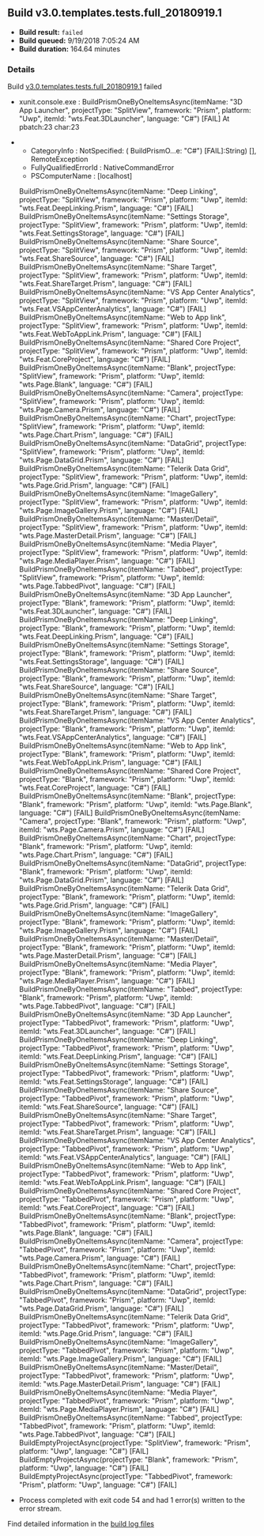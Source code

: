 ## Build v3.0.templates.tests.full_20180919.1
- **Build result:** `failed`
- **Build queued:** 9/19/2018 7:05:24 AM
- **Build duration:** 164.64 minutes
### Details
Build [v3.0.templates.tests.full_20180919.1](https://winappstudio.visualstudio.com/web/build.aspx?pcguid=a4ef43be-68ce-4195-a619-079b4d9834c2&builduri=vstfs%3a%2f%2f%2fBuild%2fBuild%2f26275) failed

+ xunit.console.exe :     BuildPrismOneByOneItemsAsync(itemName: "3D App Launcher", projectType: "SplitView", framework: 
"Prism", platform: "Uwp", itemId: "wts.Feat.3DLauncher", language: "C#") [FAIL]
At pbatch:23 char:23
+ 
    + CategoryInfo          : NotSpecified: (    BuildPrismO...e: "C#") [FAIL]:String) [], RemoteException
    + FullyQualifiedErrorId : NativeCommandError
    + PSComputerName        : [localhost]
 
    BuildPrismOneByOneItemsAsync(itemName: "Deep Linking", projectType: "SplitView", framework: "Prism", platform: 
"Uwp", itemId: "wts.Feat.DeepLinking.Prism", language: "C#") [FAIL]
    BuildPrismOneByOneItemsAsync(itemName: "Settings Storage", projectType: "SplitView", framework: "Prism", platform: 
"Uwp", itemId: "wts.Feat.SettingsStorage", language: "C#") [FAIL]
    BuildPrismOneByOneItemsAsync(itemName: "Share Source", projectType: "SplitView", framework: "Prism", platform: 
"Uwp", itemId: "wts.Feat.ShareSource", language: "C#") [FAIL]
    BuildPrismOneByOneItemsAsync(itemName: "Share Target", projectType: "SplitView", framework: "Prism", platform: 
"Uwp", itemId: "wts.Feat.ShareTarget.Prism", language: "C#") [FAIL]
    BuildPrismOneByOneItemsAsync(itemName: "VS App Center Analytics", projectType: "SplitView", framework: "Prism", 
platform: "Uwp", itemId: "wts.Feat.VSAppCenterAnalytics", language: "C#") [FAIL]
    BuildPrismOneByOneItemsAsync(itemName: "Web to App link", projectType: "SplitView", framework: "Prism", platform: 
"Uwp", itemId: "wts.Feat.WebToAppLink.Prism", language: "C#") [FAIL]
    BuildPrismOneByOneItemsAsync(itemName: "Shared Core Project", projectType: "SplitView", framework: "Prism", 
platform: "Uwp", itemId: "wts.Feat.CoreProject", language: "C#") [FAIL]
    BuildPrismOneByOneItemsAsync(itemName: "Blank", projectType: "SplitView", framework: "Prism", platform: "Uwp", 
itemId: "wts.Page.Blank", language: "C#") [FAIL]
    BuildPrismOneByOneItemsAsync(itemName: "Camera", projectType: "SplitView", framework: "Prism", platform: "Uwp", 
itemId: "wts.Page.Camera.Prism", language: "C#") [FAIL]
    BuildPrismOneByOneItemsAsync(itemName: "Chart", projectType: "SplitView", framework: "Prism", platform: "Uwp", 
itemId: "wts.Page.Chart.Prism", language: "C#") [FAIL]
    BuildPrismOneByOneItemsAsync(itemName: "DataGrid", projectType: "SplitView", framework: "Prism", platform: "Uwp", 
itemId: "wts.Page.DataGrid.Prism", language: "C#") [FAIL]
    BuildPrismOneByOneItemsAsync(itemName: "Telerik Data Grid", projectType: "SplitView", framework: "Prism", 
platform: "Uwp", itemId: "wts.Page.Grid.Prism", language: "C#") [FAIL]
    BuildPrismOneByOneItemsAsync(itemName: "ImageGallery", projectType: "SplitView", framework: "Prism", platform: 
"Uwp", itemId: "wts.Page.ImageGallery.Prism", language: "C#") [FAIL]
    BuildPrismOneByOneItemsAsync(itemName: "Master/Detail", projectType: "SplitView", framework: "Prism", platform: 
"Uwp", itemId: "wts.Page.MasterDetail.Prism", language: "C#") [FAIL]
    BuildPrismOneByOneItemsAsync(itemName: "Media Player", projectType: "SplitView", framework: "Prism", platform: 
"Uwp", itemId: "wts.Page.MediaPlayer.Prism", language: "C#") [FAIL]
    BuildPrismOneByOneItemsAsync(itemName: "Tabbed", projectType: "SplitView", framework: "Prism", platform: "Uwp", 
itemId: "wts.Page.TabbedPivot", language: "C#") [FAIL]
    BuildPrismOneByOneItemsAsync(itemName: "3D App Launcher", projectType: "Blank", framework: "Prism", platform: 
"Uwp", itemId: "wts.Feat.3DLauncher", language: "C#") [FAIL]
    BuildPrismOneByOneItemsAsync(itemName: "Deep Linking", projectType: "Blank", framework: "Prism", platform: "Uwp", 
itemId: "wts.Feat.DeepLinking.Prism", language: "C#") [FAIL]
    BuildPrismOneByOneItemsAsync(itemName: "Settings Storage", projectType: "Blank", framework: "Prism", platform: 
"Uwp", itemId: "wts.Feat.SettingsStorage", language: "C#") [FAIL]
    BuildPrismOneByOneItemsAsync(itemName: "Share Source", projectType: "Blank", framework: "Prism", platform: "Uwp", 
itemId: "wts.Feat.ShareSource", language: "C#") [FAIL]
    BuildPrismOneByOneItemsAsync(itemName: "Share Target", projectType: "Blank", framework: "Prism", platform: "Uwp", 
itemId: "wts.Feat.ShareTarget.Prism", language: "C#") [FAIL]
    BuildPrismOneByOneItemsAsync(itemName: "VS App Center Analytics", projectType: "Blank", framework: "Prism", 
platform: "Uwp", itemId: "wts.Feat.VSAppCenterAnalytics", language: "C#") [FAIL]
    BuildPrismOneByOneItemsAsync(itemName: "Web to App link", projectType: "Blank", framework: "Prism", platform: 
"Uwp", itemId: "wts.Feat.WebToAppLink.Prism", language: "C#") [FAIL]
    BuildPrismOneByOneItemsAsync(itemName: "Shared Core Project", projectType: "Blank", framework: "Prism", platform: 
"Uwp", itemId: "wts.Feat.CoreProject", language: "C#") [FAIL]
    BuildPrismOneByOneItemsAsync(itemName: "Blank", projectType: "Blank", framework: "Prism", platform: "Uwp", itemId: 
"wts.Page.Blank", language: "C#") [FAIL]
    BuildPrismOneByOneItemsAsync(itemName: "Camera", projectType: "Blank", framework: "Prism", platform: "Uwp", 
itemId: "wts.Page.Camera.Prism", language: "C#") [FAIL]
    BuildPrismOneByOneItemsAsync(itemName: "Chart", projectType: "Blank", framework: "Prism", platform: "Uwp", itemId: 
"wts.Page.Chart.Prism", language: "C#") [FAIL]
    BuildPrismOneByOneItemsAsync(itemName: "DataGrid", projectType: "Blank", framework: "Prism", platform: "Uwp", 
itemId: "wts.Page.DataGrid.Prism", language: "C#") [FAIL]
    BuildPrismOneByOneItemsAsync(itemName: "Telerik Data Grid", projectType: "Blank", framework: "Prism", platform: 
"Uwp", itemId: "wts.Page.Grid.Prism", language: "C#") [FAIL]
    BuildPrismOneByOneItemsAsync(itemName: "ImageGallery", projectType: "Blank", framework: "Prism", platform: "Uwp", 
itemId: "wts.Page.ImageGallery.Prism", language: "C#") [FAIL]
    BuildPrismOneByOneItemsAsync(itemName: "Master/Detail", projectType: "Blank", framework: "Prism", platform: "Uwp", 
itemId: "wts.Page.MasterDetail.Prism", language: "C#") [FAIL]
    BuildPrismOneByOneItemsAsync(itemName: "Media Player", projectType: "Blank", framework: "Prism", platform: "Uwp", 
itemId: "wts.Page.MediaPlayer.Prism", language: "C#") [FAIL]
    BuildPrismOneByOneItemsAsync(itemName: "Tabbed", projectType: "Blank", framework: "Prism", platform: "Uwp", 
itemId: "wts.Page.TabbedPivot", language: "C#") [FAIL]
    BuildPrismOneByOneItemsAsync(itemName: "3D App Launcher", projectType: "TabbedPivot", framework: "Prism", 
platform: "Uwp", itemId: "wts.Feat.3DLauncher", language: "C#") [FAIL]
    BuildPrismOneByOneItemsAsync(itemName: "Deep Linking", projectType: "TabbedPivot", framework: "Prism", platform: 
"Uwp", itemId: "wts.Feat.DeepLinking.Prism", language: "C#") [FAIL]
    BuildPrismOneByOneItemsAsync(itemName: "Settings Storage", projectType: "TabbedPivot", framework: "Prism", 
platform: "Uwp", itemId: "wts.Feat.SettingsStorage", language: "C#") [FAIL]
    BuildPrismOneByOneItemsAsync(itemName: "Share Source", projectType: "TabbedPivot", framework: "Prism", platform: 
"Uwp", itemId: "wts.Feat.ShareSource", language: "C#") [FAIL]
    BuildPrismOneByOneItemsAsync(itemName: "Share Target", projectType: "TabbedPivot", framework: "Prism", platform: 
"Uwp", itemId: "wts.Feat.ShareTarget.Prism", language: "C#") [FAIL]
    BuildPrismOneByOneItemsAsync(itemName: "VS App Center Analytics", projectType: "TabbedPivot", framework: "Prism", 
platform: "Uwp", itemId: "wts.Feat.VSAppCenterAnalytics", language: "C#") [FAIL]
    BuildPrismOneByOneItemsAsync(itemName: "Web to App link", projectType: "TabbedPivot", framework: "Prism", 
platform: "Uwp", itemId: "wts.Feat.WebToAppLink.Prism", language: "C#") [FAIL]
    BuildPrismOneByOneItemsAsync(itemName: "Shared Core Project", projectType: "TabbedPivot", framework: "Prism", 
platform: "Uwp", itemId: "wts.Feat.CoreProject", language: "C#") [FAIL]
    BuildPrismOneByOneItemsAsync(itemName: "Blank", projectType: "TabbedPivot", framework: "Prism", platform: "Uwp", 
itemId: "wts.Page.Blank", language: "C#") [FAIL]
    BuildPrismOneByOneItemsAsync(itemName: "Camera", projectType: "TabbedPivot", framework: "Prism", platform: "Uwp", 
itemId: "wts.Page.Camera.Prism", language: "C#") [FAIL]
    BuildPrismOneByOneItemsAsync(itemName: "Chart", projectType: "TabbedPivot", framework: "Prism", platform: "Uwp", 
itemId: "wts.Page.Chart.Prism", language: "C#") [FAIL]
    BuildPrismOneByOneItemsAsync(itemName: "DataGrid", projectType: "TabbedPivot", framework: "Prism", platform: 
"Uwp", itemId: "wts.Page.DataGrid.Prism", language: "C#") [FAIL]
    BuildPrismOneByOneItemsAsync(itemName: "Telerik Data Grid", projectType: "TabbedPivot", framework: "Prism", 
platform: "Uwp", itemId: "wts.Page.Grid.Prism", language: "C#") [FAIL]
    BuildPrismOneByOneItemsAsync(itemName: "ImageGallery", projectType: "TabbedPivot", framework: "Prism", platform: 
"Uwp", itemId: "wts.Page.ImageGallery.Prism", language: "C#") [FAIL]
    BuildPrismOneByOneItemsAsync(itemName: "Master/Detail", projectType: "TabbedPivot", framework: "Prism", platform: 
"Uwp", itemId: "wts.Page.MasterDetail.Prism", language: "C#") [FAIL]
    BuildPrismOneByOneItemsAsync(itemName: "Media Player", projectType: "TabbedPivot", framework: "Prism", platform: 
"Uwp", itemId: "wts.Page.MediaPlayer.Prism", language: "C#") [FAIL]
    BuildPrismOneByOneItemsAsync(itemName: "Tabbed", projectType: "TabbedPivot", framework: "Prism", platform: "Uwp", 
itemId: "wts.Page.TabbedPivot", language: "C#") [FAIL]
    BuildEmptyProjectAsync(projectType: "SplitView", framework: "Prism", platform: "Uwp", language: "C#") [FAIL]
    BuildEmptyProjectAsync(projectType: "Blank", framework: "Prism", platform: "Uwp", language: "C#") [FAIL]
    BuildEmptyProjectAsync(projectType: "TabbedPivot", framework: "Prism", platform: "Uwp", language: "C#") [FAIL]

+ Process completed with exit code 54 and had 1 error(s) written to the error stream.

Find detailed information in the [build log files](https://uwpctdiags.blob.core.windows.net/buildlogs/v3.0.templates.tests.full_20180919.1_logs.zip)
